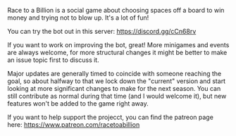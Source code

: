 Race to a Billion is a social game about choosing spaces off a board to win money and trying not to blow up. It's a lot of fun!

You can try the bot out in this server: https://discord.gg/cCn68rv

If you want to work on improving the bot, great! More minigames and events are always welcome, for more structural changes it might be better to make an issue topic first to discuss it.

Major updates are generally timed to coincide with someone reaching the goal, so about halfway to that we lock down the "current" version and start looking at more significant changes to make for the next season. You can still contribute as normal during that time (and I would welcome it), but new features won't be added to the game right away.

If you want to help support the projecct, you can find the patreon page here: https://www.patreon.com/racetoabillion
